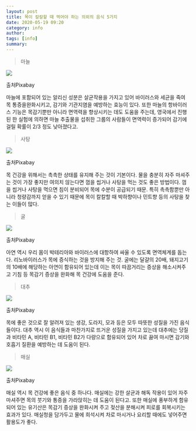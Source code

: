 ```yaml
---
layout: post
title: 목이 칼칼할 때 먹어야 하는 의외의 음식 5가지 
date: 2020-05-19 09:20
category: info
author: 
tags: [info]
summary: 
---
```



> 마늘  

![](https://img1.daumcdn.net/thumb/R720x0/?fname=https%3A%2F%2Ft1.daumcdn.net%2Fliveboard%2Finterstella-story%2Fefb1660dff9b4f588934cb1ccffba782.jpg)

출처Pixabay

마늘에 포함되어 있는 알리신 성분은 살균작용을 가지고 있어 바이러스와 세균을 죽여 목 통증을완화시키고, 감기와 기관지염을 예방하는 효능이 있다. 또한 마늘의 항바이러스 기능은 목감기뿐만 아니라 면역력을 향상시키는 데도 도움을 주는데, 영국에서 진행된 한 실험에 의하면 마늘 추출물을 섭취한 그룹의 사람들이 면역력이 증가되어 감기에 걸릴 확률이 2/3 정도 낮아졌다고.

> 사탕  

![](https://img1.daumcdn.net/thumb/R720x0/?fname=https%3A%2F%2Ft1.daumcdn.net%2Fliveboard%2Finterstella-story%2Fe472aae9dbb140de8d2a0c505e176fe6.jpg)

출처Pixabay

목 건강을 위해서는 촉촉한 상태를 유지해 주는 것이 기본이다. 물을 충분히 자주 마셔주는 것이 가장 좋지만 여의치 않는다면 껌을 씹거나 사탕을 먹는 것도 좋은 방법이다. 껌을 씹거나 사탕을 먹으면 침이 분비되어 목에 수분이 공급되기 때문. 특히 촉촉함뿐만 아니라 청량감까지 얻을 수 있기 때문에 목이 칼칼할 때 박하향이나 민트향 등의 사탕을 찾는 이들이 많다.

> 굴  

![](https://img1.daumcdn.net/thumb/R720x0/?fname=https%3A%2F%2Ft1.daumcdn.net%2Fliveboard%2Finterstella-story%2Fc53273e959344b249004c8f8a656279a.jpg)

출처Pixabay

아연 역시 우리 몸이 박테리아와 바이러스에 대항하여 싸울 수 있도록 면역체계를 돕는다. 리노바이러스가 목에 증식하는 것을 방지해 주는 것. 굴에는 달걀의 20배, 돼지고기의 10배에 해당하는 아연이 함유되어 있는데 이는 목이 따끔거리는 증상을 해소시켜주고 기침 등 목감기 증상을 완화해 목 건강에 도움을 준다.

> 대추  

![](https://img1.daumcdn.net/thumb/R720x0/?fname=https%3A%2F%2Ft1.daumcdn.net%2Fliveboard%2Finterstella-story%2F13ce58143a6b4147b24d85f92f8d0352.JPG)

출처Pixabay

목에 좋은 것으로 잘 알려져 있는 생강, 도라지, 모과 등은 모두 따뜻한 성질을 가진 음식들이다. 대추 역시 이 음식들과 마찬가지로 뜨거운 성질을 가지고 있는데 대추에는 당질과 비타민 A, 비타민 B1, 비타민 B2가 다량으로 함유되어 있어 차로 끓여 마시면 감기와 호흡기 질환을 예방하는 데 도움이 된다.

> 매실  

![](https://img1.daumcdn.net/thumb/R720x0/?fname=https%3A%2F%2Ft1.daumcdn.net%2Fliveboard%2Finterstella-story%2Ff06bca0338f44fb884eb6cf1c68445cd.jpg)

출처Pixabay

매실 역시 목 건강에 좋은 음식 중 하나다. 매실에는 강한 살균과 해독 작용이 있어 자주 마셔주면 목의 붓기와 통증을 가라앉히는 데 도움이 된다고. 또한 매실에 풍부하게 함유되어 있는 유기산은 목감기 증상을 완화시켜 주고 젖산을 분해시켜 피로를 회복시키는 효과가 있다. 매실청을 담가두고 물에 희석시켜 차로 마시거나 요리할 때에도 넣어주면 활용도가 좋다.